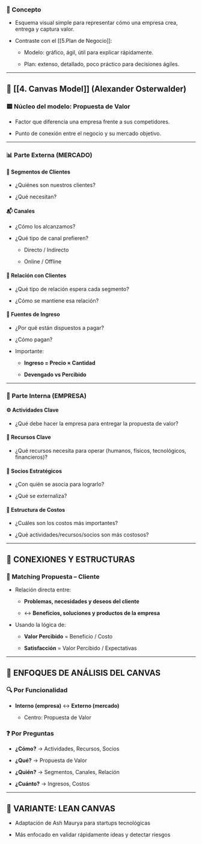 ### 📌 Concepto

- Esquema visual simple para representar cómo una empresa crea, entrega y captura valor.
    
- Contraste con el [[5.Plan de Negocio]]:
    
    - Modelo: gráfico, ágil, útil para explicar rápidamente.
        
    - Plan: extenso, detallado, poco práctico para decisiones ágiles.
        

---

## 🧱 [[4. Canvas Model]] (Alexander Osterwalder)

### 🟨 Núcleo del modelo: **Propuesta de Valor**

- Factor que diferencia una empresa frente a sus competidores.
    
- Punto de conexión entre el negocio y su mercado objetivo.
    

---

### 📊 Parte Externa (MERCADO)

#### 👤 Segmentos de Clientes

- ¿Quiénes son nuestros clientes?
    
- ¿Qué necesitan?
    

#### 📬 Canales

- ¿Cómo los alcanzamos?
    
- ¿Qué tipo de canal prefieren?
    
    - Directo / Indirecto
        
    - Online / Offline
        

#### 🤝 Relación con Clientes

- ¿Qué tipo de relación espera cada segmento?
    
- ¿Cómo se mantiene esa relación?
    

#### 💸 Fuentes de Ingreso

- ¿Por qué están dispuestos a pagar?
    
- ¿Cómo pagan?
    
- Importante:
    
    - **Ingreso = Precio × Cantidad**
        
    - **Devengado vs Percibido**
        

---

### 🧩 Parte Interna (EMPRESA)

#### ⚙️ Actividades Clave

- ¿Qué debe hacer la empresa para entregar la propuesta de valor?
    

#### 🔑 Recursos Clave

- ¿Qué recursos necesita para operar (humanos, físicos, tecnológicos, financieros)?
    

#### 🤝 Socios Estratégicos

- ¿Con quién se asocia para lograrlo?
    
- ¿Qué se externaliza?
    

#### 🧾 Estructura de Costos

- ¿Cuáles son los costos más importantes?
    
- ¿Qué actividades/recursos/socios son más costosos?
    

---

## 🔄 CONEXIONES Y ESTRUCTURAS

### 🔁 Matching Propuesta – Cliente

- Relación directa entre:
    
    - **Problemas, necesidades y deseos del cliente**
        
    - ↔ **Beneficios, soluciones y productos de la empresa**
        
- Usando la lógica de:
    
    - **Valor Percibido** = Beneficio / Costo
        
    - **Satisfacción** = Valor Percibido / Expectativas
        

---

## 📐 ENFOQUES DE ANÁLISIS DEL CANVAS

### 🔍 Por Funcionalidad

- **Interno (empresa)** ↔ **Externo (mercado)**
    
    - Centro: Propuesta de Valor
        

### ❓ Por Preguntas

- **¿Cómo?** → Actividades, Recursos, Socios
    
- **¿Qué?** → Propuesta de Valor
    
- **¿Quién?** → Segmentos, Canales, Relación
    
- **¿Cuánto?** → Ingresos, Costos
    

---

## 🚀 VARIANTE: LEAN CANVAS

- Adaptación de Ash Maurya para startups tecnológicas
    
- Más enfocado en validar rápidamente ideas y detectar riesgos